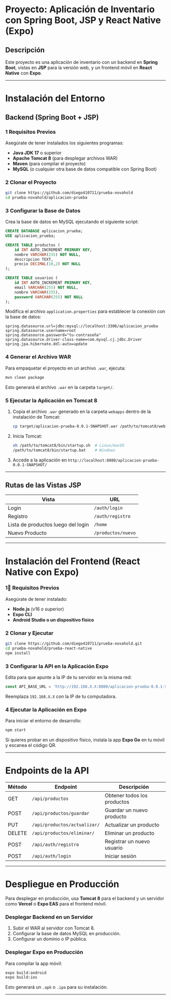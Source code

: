 #  Proyecto: Aplicación de Inventario con Spring Boot, JSP y React Native (Expo)

##  Descripción  
Este proyecto es una aplicación de inventario con un backend en **Spring Boot**, vistas en **JSP** para la versión web, y un frontend móvil en **React Native** con **Expo**.  

---  

#  Instalación del Entorno  

##  Backend (Spring Boot + JSP)  

### 1 Requisitos Previos  
Asegúrate de tener instalados los siguientes programas:  
- **Java JDK 17** o superior  
- **Apache Tomcat 8** (para desplegar archivos WAR)  
- **Maven** (para compilar el proyecto)  
- **MySQL** (o cualquier otra base de datos compatible con Spring Boot)  

### 2 Clonar el Proyecto  
```bash
git clone https://github.com/diego410711/prueba-novahold
cd prueba-novahold/aplicacion-prueba
```  

### 3 Configurar la Base de Datos  

Crea la base de datos en MySQL ejecutando el siguiente script:  

```sql
CREATE DATABASE aplicacion_prueba;
USE aplicacion_prueba;

CREATE TABLE productos (
    id INT AUTO_INCREMENT PRIMARY KEY,
    nombre VARCHAR(255) NOT NULL,
    descripcion TEXT,
    precio DECIMAL(10,2) NOT NULL
);

CREATE TABLE usuarios (
    id INT AUTO_INCREMENT PRIMARY KEY,
    email VARCHAR(255) NOT NULL,
    nombre VARCHAR(255),
    password VARCHAR(255) NOT NULL
);
```  

Modifica el archivo `application.properties` para establecer la conexión con la base de datos:  

```properties
spring.datasource.url=jdbc:mysql://localhost:3306/aplicacion_prueba
spring.datasource.username=root
spring.datasource.password="tu-contraseña"
spring.datasource.driver-class-name=com.mysql.cj.jdbc.Driver
spring.jpa.hibernate.ddl-auto=update
```  

### 4 Generar el Archivo WAR  

Para empaquetar el proyecto en un archivo `.war`, ejecuta:  
```bash
mvn clean package
```  
Esto generará el archivo `.war` en la carpeta `target/`.  

### 5 Ejecutar la Aplicación en Tomcat 8  

1. Copia el archivo `.war` generado en la carpeta `webapps` dentro de la instalación de Tomcat:  
   ```bash
   cp target/aplicacion-prueba-0.0.1-SNAPSHOT.war /path/to/tomcat8/webapps/
   ```  
2. Inicia Tomcat:  
   ```bash
   sh /path/to/tomcat8/bin/startup.sh  # Linux/macOS
   /path/to/tomcat8/bin/startup.bat    # Windows
   ```  
3. Accede a la aplicación en `http://localhost:8080/aplicacion-prueba-0.0.1-SNAPSHOT/`  

---  

##  Rutas de las Vistas JSP  

| Vista       | URL                                     |  
|------------|------------------------------------------|  
| Login     | `/auth/login`|  
| Registro | `/auth/registro`|  
| Lista de productos luego del login | `/home`|  
| Nuevo Producto | `/productos/nuevo`|  

--- 

#  Instalación del Frontend (React Native con Expo)  

### 1⃣ Requisitos Previos  
Asegúrate de tener instalado:  
- **Node.js** (v16 o superior)  
- **Expo CLI**  
- **Android Studio o un dispositivo físico**  

### 2 Clonar y Ejecutar  
```bash
git clone https://github.com/diego410711/prueba-novahold.git
cd prueba-novahold/prueba-react-native
npm install
```  

### 3 Configurar la API en la Aplicación Expo  
Edita para que apunte a la IP de tu servidor en la misma red:  
```javascript
const API_BASE_URL = 'http://192.168.X.X:8080/aplicacion-prueba-0.0.1-SNAPSHOT/api';
```  
Reemplaza `192.168.X.X` con la IP de tu computadora.  

### 4 Ejecutar la Aplicación en Expo  
Para iniciar el entorno de desarrollo:  
```bash
npm start
```  
Si quieres probar en un dispositivo físico, instala la app **Expo Go** en tu móvil y escanea el código QR.  

---  

#  Endpoints de la API  

| Método | Endpoint                           | Descripción                  |  
|--------|------------------------------------|------------------------------|  
| GET    | `/api/productos`                  | Obtener todos los productos  |  
| POST   | `/api/productos/guardar`          | Guardar un nuevo producto    |  
| PUT    | `/api/productos/actualizar/`      | Actualizar un producto       |  
| DELETE | `/api/productos/eliminar/`        | Eliminar un producto         |  
| POST   | `/api/auth/registro`              | Registrar un nuevo usuario   |  
| POST   | `/api/auth/login`                 | Iniciar sesión             |

---  

#  Despliegue en Producción  

Para desplegar en producción, usa **Tomcat 8** para el backend y un servidor como **Vercel** o **Expo EAS** para el frontend móvil.  

### Desplegar Backend en un Servidor  

1. Subir el WAR al servidor con Tomcat 8.  
2. Configurar la base de datos MySQL en producción.  
3. Configurar un dominio o IP pública.  

### Desplegar Expo en Producción  

Para compilar la app móvil:  
```bash
expo build:android
expo build:ios
```  
Esto generará un `.apk` o `.ipa` para su instalación.  

---  
